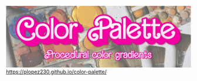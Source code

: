 ![alt text](https://github.com/plopez230/color-palette/blob/master/assets/banner.png?raw=true)
https://plopez230.github.io/color-palette/
